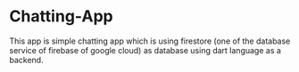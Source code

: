 # Chatting-App
This app is simple chatting app which is using firestore (one of the database service of  firebase of google cloud) as database using dart language as a backend. 
